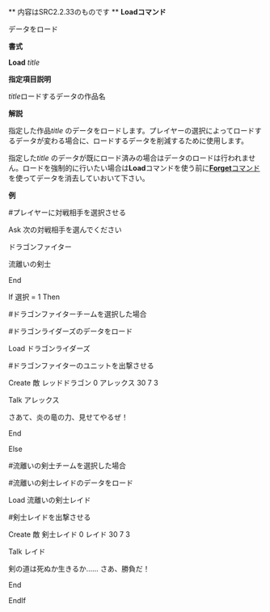 ** 内容はSRC2.2.33のものです **
**Loadコマンド**

データをロード

**書式**

**Load** *title*

**指定項目説明**

*title*ロードするデータの作品名

**解説**

指定した作品*title* のデータをロードします。プレイヤーの選択によってロードするデータが変わる場合に、ロードするデータを削減するために使用します。

指定した*title* のデータが既にロード済みの場合はデータのロードは行われません。ロードを強制的に行いたい場合は**Load**コマンドを使う前に[**Forget**コマンド](Forgetコマンド.md)を使ってデータを消去していおいて下さい。

**例**

#プレイヤーに対戦相手を選択させる

Ask 次の対戦相手を選んでください

ドラゴンファイター

流離いの剣士

End

If 選択 = 1 Then

#ドラゴンファイターチームを選択した場合



#ドラゴンライダーズのデータをロード

Load ドラゴンライダーズ



#ドラゴンファイターのユニットを出撃させる

Create 敵 レッドドラゴン 0 アレックス 30 7 3



Talk アレックス

さあて、炎の竜の力、見せてやるぜ！

End

Else

#流離いの剣士チームを選択した場合



#流離いの剣士レイドのデータをロード

Load 流離いの剣士レイド



#剣士レイドを出撃させる

Create 敵 剣士レイド 0 レイド 30 7 3



Talk レイド

剣の道は死ぬか生きるか…… さあ、勝負だ！

End

EndIf
